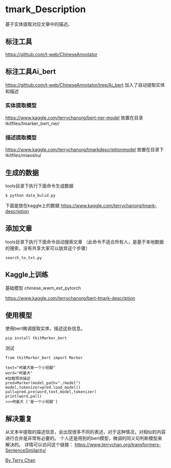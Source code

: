 # tmark_Description
基于实体提取对应文章中的描述。

## 标注工具
https://github.com/t-web/ChineseAnnotator



## 标注工具Ai_bert
https://github.com/t-web/ChineseAnnotator/tree/Ai_bert
加入了自动提取实体和描述
### 实体提取模型
https://www.kaggle.com/terrychanorg/bert-ner-model
放置在目录
tkitfiles/tmarker_bert_ner/
### 描述提取模型
https://www.kaggle.com/terrychanorg/tmarkdescriptionmodel
放置在目录下
tkitfiles/miaoshu/


## 生成的数据

tools目录下执行下面命令生成数据
```
$ python data_bulid.py
```
下面是放在kaggle上的数据
https://www.kaggle.com/terrychanorg/tmark-description


## 添加文章
tools目录下执行下面命令自动搜索文章
（此命令不适合所有人，是基于本地数据的搜索，没有共享大家可以放弃这个步骤）

```
search_to_txt.py
```


## Kaggle上训练
基础模型
chinese_wwm_ext_pytorch

https://www.kaggle.com/terrychanorg/bert-tmark-description



## 使用模型
使用bert微调提取实体，描述这些信息。
```
pip install tkitMarker_bert
```
测试
```
from tkitMarker_bert import Marker

text="柯基犬是一个小短腿"
word="柯基犬"
#加载预测描述
pred=Marker(model_path="./model")
model,tokenizer=pred.load_model()
pall=pred.pre(word,text,model,tokenizer)
print(word,pall)
>>>柯基犬 ['是一个小短腿']

```


## 解决重复

从文本中提取的描述信息，会出现很多不同的表述，对于这种情况，对相似的内容进行合并是非常有必要的。
个人还是用到的bert模型，微调的同义句判断模型来解决的。
详情可以访问这个链接：
https://www.terrychan.org/transformers-SentenceSimilarity/



[By Terry Chan](https://www.terrychan.org)



